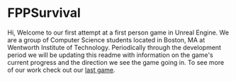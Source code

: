 # FPPSurvival
Hi,
Welcome to our first attempt at a first person game in Unreal Engine. We are a group of Computer Science students located in Boston, MA at Wentworth Institute of Technology. Periodically through the development period we will be updating this readme with information on the game's current progress and the direction we see the game going in. To see more of our work check out our [last game](https://github.com/uptonm/RPG).
